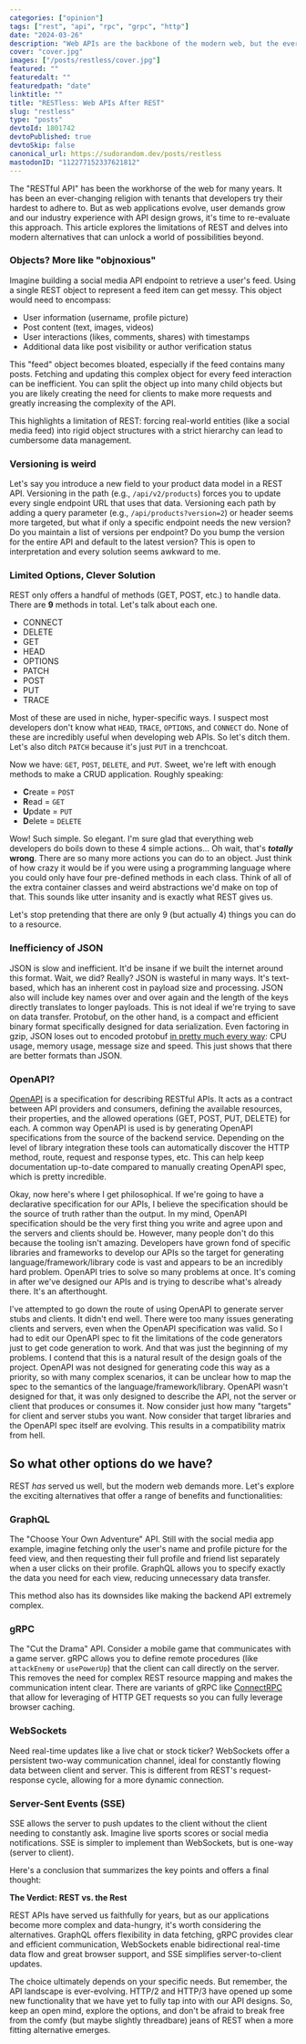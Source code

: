```yaml
---
categories: ["opinion"]
tags: ["rest", "api", "rpc", "grpc", "http"]
date: "2024-03-26"
description: "Web APIs are the backbone of the modern web, but the ever-evolving landscape demands a rethink. This article explores alternatives to the traditional REST approach, diving into solutions like GraphQL, gRPC, and WebSockets. Unlock the full potential of your APIs and discover a world beyond REST!"
cover: "cover.jpg"
images: ["/posts/restless/cover.jpg"]
featured: ""
featuredalt: ""
featuredpath: "date"
linktitle: ""
title: "RESTless: Web APIs After REST"
slug: "restless"
type: "posts"
devtoId: 1801742
devtoPublished: true
devtoSkip: false
canonical_url: https://sudorandom.dev/posts/restless
mastodonID: "112277152337621812"
---
```


The "RESTful API" has been the workhorse of the web for many years. It has been an ever-changing religion with tenants that developers try their hardest to adhere to. But as web applications evolve, user demands grow and our industry experience with API design grows, it's time to re-evaluate this approach. This article explores the limitations of REST and delves into modern alternatives that can unlock a world of possibilities beyond.

### Objects? More like "objnoxious"

Imagine building a social media API endpoint to retrieve a user's feed. Using a single REST object to represent a feed item can get messy. This object would need to encompass:

* User information (username, profile picture)
* Post content (text, images, videos)
* User interactions (likes, comments, shares) with timestamps
* Additional data like post visibility or author verification status

This "feed" object becomes bloated, especially if the feed contains many posts. Fetching and updating this complex object for every feed interaction can be inefficient. You can split the object up into many child objects but you are likely creating the need for clients to make more requests and greatly increasing the complexity of the API.

This highlights a limitation of REST: forcing real-world entities (like a social media feed) into rigid object structures with a strict hierarchy can lead to cumbersome data management.

### Versioning is weird

Let's say you introduce a new field to your product data model in a REST API. Versioning in the path (e.g., `/api/v2/products`) forces you to update every single endpoint URL that uses that data. Versioning each path by adding a query parameter (e.g., `/api/products?version=2`) or header seems more targeted, but what if only a specific endpoint needs the new version? Do you maintain a list of versions per endpoint? Do you bump the version for the entire API and default to the latest version? This is open to interpretation and every solution seems awkward to me.

### Limited Options, Clever Solution

REST only offers a handful of methods (GET, POST, etc.) to handle data. There are **9** methods in total. Let's talk about each one.

- CONNECT
- DELETE
- GET
- HEAD
- OPTIONS
- PATCH
- POST
- PUT
- TRACE

Most of these are used in niche, hyper-specific ways. I suspect most developers don't know what `HEAD`, `TRACE`, `OPTIONS`, and `CONNECT` do. None of these are incredibly useful when developing web APIs. So let's ditch them. Let's also ditch `PATCH` because it's just `PUT` in a trenchcoat.

Now we have: `GET`, `POST`, `DELETE`, and `PUT`. Sweet, we're left with enough methods to make a CRUD application. Roughly speaking:

- **C**reate = `POST`
- **R**ead = `GET`
- **U**pdate = `PUT`
- **D**elete = `DELETE`

Wow! Such simple. So elegant. I'm sure glad that everything web developers do boils down to these 4 simple actions... Oh wait, that's **_totally_ wrong**. There are so many more actions you can do to an object. Just think of how crazy it would be if you were using a programming language where you could only have four pre-defined methods in each class. Think of all of the extra container classes and weird abstractions we'd make on top of that. This sounds like utter insanity and is exactly what REST gives us.

Let's stop pretending that there are only 9 (but actually 4) things you can do to a resource.

### Inefficiency of JSON

JSON is slow and inefficient. It'd be insane if we built the internet around this format. Wait, we did? Really?  JSON is wasteful in many ways. It's text-based, which has an inherent cost in payload size and processing. JSON also will include key names over and over again and the length of the keys directly translates to longer payloads. This is not ideal if we're trying to save on data transfer. Protobuf, on the other hand, is a compact and efficient binary format specifically designed for data serialization. Even factoring in gzip, JSON loses out to encoded protobuf [in pretty much every way](https://auth0.com/blog/beating-json-performance-with-protobuf/): CPU usage, memory usage, message size and speed. This just shows that there are better formats than JSON.

### OpenAPI?

[OpenAPI](https://www.openapis.org/) is a specification for describing RESTful APIs. It acts as a contract between API providers and consumers, defining the available resources, their properties, and the allowed operations (GET, POST, PUT, DELETE) for each. A common way OpenAPI is used is by generating OpenAPI specifications from the source of the backend service. Depending on the level of library integration these tools can automatically discover the HTTP method, route, request and response types, etc. This can help keep documentation up-to-date compared to manually creating OpenAPI spec, which is pretty incredible.

Okay, now here's where I get philosophical. If we're going to have a declarative specification for our APIs, I believe the specification should be the source of truth rather than the output. In my mind, OpenAPI specification should be the very first thing you write and agree upon and the servers and clients should be. However, many people don't do this because the tooling isn't amazing. Developers have grown fond of specific libraries and frameworks to develop our APIs so the target for generating language/framework/library code is vast and appears to be an incredibly hard problem. OpenAPI tries to solve so many problems at once. It's coming in after we've designed our APIs and is trying to describe what's already there. It's an afterthought.

I've attempted to go down the route of using OpenAPI to generate server stubs and clients. It didn't end well. There were too many issues generating clients and servers, even when the OpenAPI specification was valid. So I had to edit our OpenAPI spec to fit the limitations of the code generators just to get code generation to work. And that was just the beginning of my problems. I contend that this is a natural result of the design goals of the project. OpenAPI was not designed for generating code this way as a priority, so with many complex scenarios, it can be unclear how to map the spec to the semantics of the language/framework/library. OpenAPI wasn't designed for that, it was only designed to describe the API, not the server or client that produces or consumes it. Now consider just how many "targets" for client and server stubs you want. Now consider that target libraries and the OpenAPI spec itself are evolving. This results in a compatibility matrix from hell.

## So what other options do we have?
REST _has_ served us well, but the modern web demands more. Let's explore the exciting alternatives that offer a range of benefits and functionalities:

### GraphQL

The "Choose Your Own Adventure" API. Still with the social media app example, imagine fetching only the user's name and profile picture for the feed view, and then requesting their full profile and friend list separately when a user clicks on their profile. GraphQL allows you to specify exactly the data you need for each view, reducing unnecessary data transfer.

This method also has its downsides like making the backend API extremely complex.

### gRPC

The "Cut the Drama" API. Consider a mobile game that communicates with a game server. gRPC allows you to define remote procedures (like `attackEnemy` or `usePowerUp`) that the client can call directly on the server. This removes the need for complex REST resource mapping and makes the communication intent clear. There are variants of gRPC like [ConnectRPC](/posts/connectrpc/) that allow for leveraging of HTTP GET requests so you can fully leverage browser caching.

### WebSockets

Need real-time updates like a live chat or stock ticker? WebSockets offer a persistent two-way communication channel, ideal for constantly flowing data between client and server. This is different from REST's request-response cycle, allowing for a more dynamic connection.

### Server-Sent Events (SSE)

SSE allows the server to push updates to the client without the client needing to constantly ask. Imagine live sports scores or social media notifications. SSE is simpler to implement than WebSockets, but is one-way (server to client).

Here's a conclusion that summarizes the key points and offers a final thought:

**The Verdict: REST vs. the Rest**

REST APIs have served us faithfully for years, but as our applications become more complex and data-hungry, it's worth considering the alternatives. GraphQL offers flexibility in data fetching, gRPC provides clear and efficient communication, WebSockets enable bidirectional real-time data flow and great browser support, and SSE simplifies server-to-client updates.

The choice ultimately depends on your specific needs. But remember, the API landscape is ever-evolving. HTTP/2 and HTTP/3 have opened up some new functionality that we have yet to fully tap into with our API designs. So, keep an open mind, explore the options, and don't be afraid to break free from the comfy (but maybe slightly threadbare) jeans of REST when a more fitting alternative emerges. 
